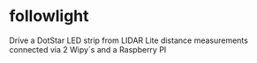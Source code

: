 # followlight
Drive a DotStar LED strip from LIDAR Lite distance measurements connected via 2 Wipy´s and a Raspberry PI   
